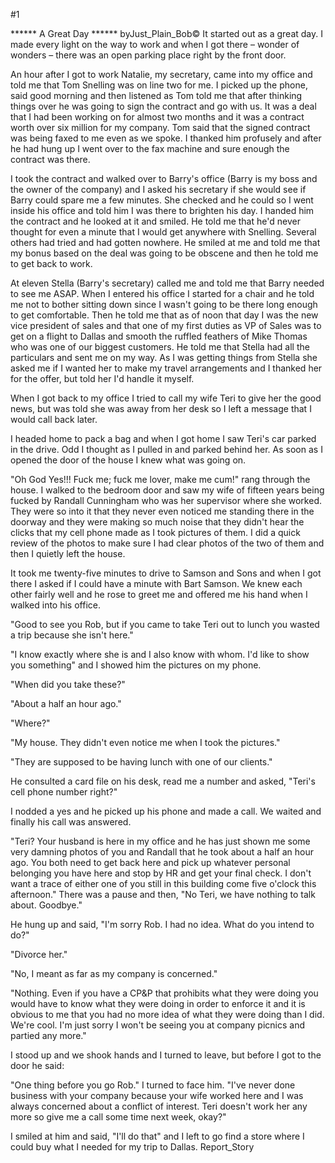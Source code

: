 #1 

 

 ****** A Great Day ****** byJust_Plain_Bob© It started out as a great day. I made every light on the way to work and when I got there – wonder of wonders – there was an open parking place right by the front door. 

 An hour after I got to work Natalie, my secretary, came into my office and told me that Tom Snelling was on line two for me. I picked up the phone, said good morning and then listened as Tom told me that after thinking things over he was going to sign the contract and go with us. It was a deal that I had been working on for almost two months and it was a contract worth over six million for my company. Tom said that the signed contract was being faxed to me even as we spoke. I thanked him profusely and after he had hung up I went over to the fax machine and sure enough the contract was there. 

 I took the contract and walked over to Barry's office (Barry is my boss and the owner of the company) and I asked his secretary if she would see if Barry could spare me a few minutes. She checked and he could so I went inside his office and told him I was there to brighten his day. I handed him the contract and he looked at it and smiled. He told me that he'd never thought for even a minute that I would get anywhere with Snelling. Several others had tried and had gotten nowhere. He smiled at me and told me that my bonus based on the deal was going to be obscene and then he told me to get back to work. 

 At eleven Stella (Barry's secretary) called me and told me that Barry needed to see me ASAP. When I entered his office I started for a chair and he told me not to bother sitting down since I wasn't going to be there long enough to get comfortable. Then he told me that as of noon that day I was the new vice president of sales and that one of my first duties as VP of Sales was to get on a flight to Dallas and smooth the ruffled feathers of Mike Thomas who was one of our biggest customers. He told me that Stella had all the particulars and sent me on my way. As I was getting things from Stella she asked me if I wanted her to make my travel arrangements and I thanked her for the offer, but told her I'd handle it myself. 

 When I got back to my office I tried to call my wife Teri to give her the good news, but was told she was away from her desk so I left a message that I would call back later. 

 I headed home to pack a bag and when I got home I saw Teri's car parked in the drive. Odd I thought as I pulled in and parked behind her. As soon as I opened the door of the house I knew what was going on. 

 "Oh God Yes!!! Fuck me; fuck me lover, make me cum!" rang through the house. I walked to the bedroom door and saw my wife of fifteen years being fucked by Randall Cunningham who was her supervisor where she worked. They were so into it that they never even noticed me standing there in the doorway and they were making so much noise that they didn't hear the clicks that my cell phone made as I took pictures of them. I did a quick review of the photos to make sure I had clear photos of the two of them and then I quietly left the house. 

 It took me twenty-five minutes to drive to Samson and Sons and when I got there I asked if I could have a minute with Bart Samson. We knew each other fairly well and he rose to greet me and offered me his hand when I walked into his office. 

 "Good to see you Rob, but if you came to take Teri out to lunch you wasted a trip because she isn't here." 

 "I know exactly where she is and I also know with whom. I'd like to show you something" and I showed him the pictures on my phone. 

 "When did you take these?" 

 "About a half an hour ago." 

 "Where?" 

 "My house. They didn't even notice me when I took the pictures." 

 "They are supposed to be having lunch with one of our clients." 

 He consulted a card file on his desk, read me a number and asked, "Teri's cell phone number right?" 

 I nodded a yes and he picked up his phone and made a call. We waited and finally his call was answered. 

 "Teri? Your husband is here in my office and he has just shown me some very damning photos of you and Randall that he took about a half an hour ago. You both need to get back here and pick up whatever personal belonging you have here and stop by HR and get your final check. I don't want a trace of either one of you still in this building come five o'clock this afternoon." There was a pause and then, "No Teri, we have nothing to talk about. Goodbye." 

 He hung up and said, "I'm sorry Rob. I had no idea. What do you intend to do?" 

 "Divorce her." 

 "No, I meant as far as my company is concerned." 

 "Nothing. Even if you have a CP&P that prohibits what they were doing you would have to know what they were doing in order to enforce it and it is obvious to me that you had no more idea of what they were doing than I did. We're cool. I'm just sorry I won't be seeing you at company picnics and partied any more." 

 I stood up and we shook hands and I turned to leave, but before I got to the door he said: 

 "One thing before you go Rob." I turned to face him. "I've never done business with your company because your wife worked here and I was always concerned about a conflict of interest. Teri doesn't work her any more so give me a call some time next week, okay?" 

 I smiled at him and said, "I'll do that" and I left to go find a store where I could buy what I needed for my trip to Dallas. Report_Story 
